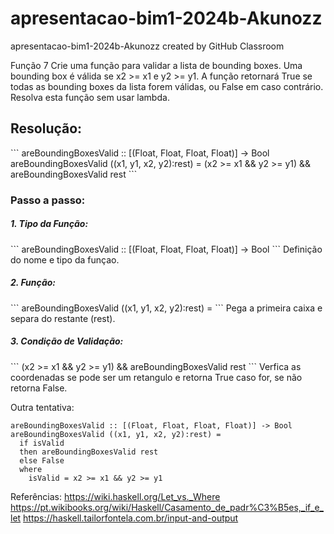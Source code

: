 # apresentacao-bim1-2024b-Akunozz
apresentacao-bim1-2024b-Akunozz created by GitHub Classroom


Função 7
Crie uma função para validar a lista de bounding boxes. Uma bounding box é válida se x2 >= x1 e y2 >= y1. A função retornará True se todas as bounding boxes da lista forem válidas, ou False em caso contrário.
Resolva esta função sem usar lambda.

<h2>Resolução:</h2>
```
areBoundingBoxesValid :: [(Float, Float, Float, Float)] -> Bool
areBoundingBoxesValid ((x1, y1, x2, y2):rest) = 
  (x2 >= x1 && y2 >= y1) && areBoundingBoxesValid rest 
```
<h3>Passo a passo:</h3>
<h5>1. Tipo da Função:</h5>
```
areBoundingBoxesValid :: [(Float, Float, Float, Float)] -> Bool
```
Definição do nome e tipo da funçao.

<h5>2. Função:</h5>
```
areBoundingBoxesValid ((x1, y1, x2, y2):rest) = 
```
Pega a primeira caixa e separa do restante (rest).
<h5>3. Condição de Validação:</h5>
```
(x2 >= x1 && y2 >= y1) && areBoundingBoxesValid rest 
```
Verfica as coordenadas se pode ser um retangulo e retorna True caso for, se não retorna False.


Outra tentativa:
```
areBoundingBoxesValid :: [(Float, Float, Float, Float)] -> Bool
areBoundingBoxesValid ((x1, y1, x2, y2):rest) =
  if isValid
  then areBoundingBoxesValid rest
  else False
  where
    isValid = x2 >= x1 && y2 >= y1
```

Referências:
https://wiki.haskell.org/Let_vs._Where
https://pt.wikibooks.org/wiki/Haskell/Casamento_de_padr%C3%B5es,_if_e_let
https://haskell.tailorfontela.com.br/input-and-output
